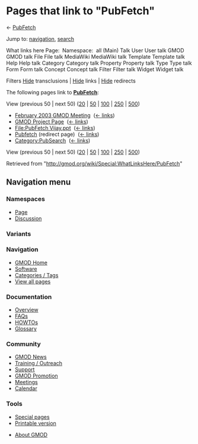<div id="mw-page-base" class="noprint">

</div>

<div id="mw-head-base" class="noprint">

</div>

<div id="content" class="mw-body" role="main">

<span id="top"></span>

<div id="mw-js-message" style="display:none;">

</div>



# <span dir="auto">Pages that link to "PubFetch"</span>

<div id="bodyContent">

<div id="contentSub">

← [PubFetch](/wiki/PubFetch "PubFetch")

</div>

<div id="jump-to-nav" class="mw-jump">

Jump to: [navigation](#mw-navigation), [search](#p-search)

</div>

<div id="mw-content-text">

What links here Page:  Namespace:  all (Main) Talk User User talk GMOD
GMOD talk File File talk MediaWiki MediaWiki talk Template Template talk
Help Help talk Category Category talk Property Property talk Type Type
talk Form Form talk Concept Concept talk Filter Filter talk Widget
Widget talk

Filters
[Hide](/mediawiki/index.php?title=Special:WhatLinksHere/PubFetch&hidetrans=1 "Special:WhatLinksHere/PubFetch")
transclusions \|
[Hide](/mediawiki/index.php?title=Special:WhatLinksHere/PubFetch&hidelinks=1 "Special:WhatLinksHere/PubFetch")
links \|
[Hide](/mediawiki/index.php?title=Special:WhatLinksHere/PubFetch&hideredirs=1 "Special:WhatLinksHere/PubFetch")
redirects

The following pages link to **[PubFetch](/wiki/PubFetch "PubFetch")**:

View (previous 50 \| next 50)
([20](/mediawiki/index.php?title=Special:WhatLinksHere/PubFetch&limit=20 "Special:WhatLinksHere/PubFetch")
\|
[50](/mediawiki/index.php?title=Special:WhatLinksHere/PubFetch&limit=50 "Special:WhatLinksHere/PubFetch")
\|
[100](/mediawiki/index.php?title=Special:WhatLinksHere/PubFetch&limit=100 "Special:WhatLinksHere/PubFetch")
\|
[250](/mediawiki/index.php?title=Special:WhatLinksHere/PubFetch&limit=250 "Special:WhatLinksHere/PubFetch")
\|
[500](/mediawiki/index.php?title=Special:WhatLinksHere/PubFetch&limit=500 "Special:WhatLinksHere/PubFetch"))

- [February 2003 GMOD
  Meeting](/wiki/February_2003_GMOD_Meeting "February 2003 GMOD Meeting")
  ‎ <span class="mw-whatlinkshere-tools">([←
  links](/mediawiki/index.php?title=Special:WhatLinksHere&target=February+2003+GMOD+Meeting "Special:WhatLinksHere"))</span>
- [GMOD Project Page](/wiki/GMOD_Project_Page "GMOD Project Page") ‎
  <span class="mw-whatlinkshere-tools">([←
  links](/mediawiki/index.php?title=Special:WhatLinksHere&target=GMOD+Project+Page "Special:WhatLinksHere"))</span>
- [File:PubFetch
  Vijay.ppt](/wiki/File:PubFetch_Vijay.ppt "File:PubFetch Vijay.ppt") ‎
  <span class="mw-whatlinkshere-tools">([←
  links](/mediawiki/index.php?title=Special:WhatLinksHere&target=File%3APubFetch+Vijay.ppt "Special:WhatLinksHere"))</span>
- [Pubfetch](/mediawiki/index.php?title=Pubfetch&redirect=no "Pubfetch")
  (redirect page) ‎ <span class="mw-whatlinkshere-tools">([←
  links](/mediawiki/index.php?title=Special:WhatLinksHere&target=Pubfetch "Special:WhatLinksHere"))</span>
- [Category:PubSearch](/wiki/Category:PubSearch "Category:PubSearch") ‎
  <span class="mw-whatlinkshere-tools">([←
  links](/mediawiki/index.php?title=Special:WhatLinksHere&target=Category%3APubSearch "Special:WhatLinksHere"))</span>

View (previous 50 \| next 50)
([20](/mediawiki/index.php?title=Special:WhatLinksHere/PubFetch&limit=20 "Special:WhatLinksHere/PubFetch")
\|
[50](/mediawiki/index.php?title=Special:WhatLinksHere/PubFetch&limit=50 "Special:WhatLinksHere/PubFetch")
\|
[100](/mediawiki/index.php?title=Special:WhatLinksHere/PubFetch&limit=100 "Special:WhatLinksHere/PubFetch")
\|
[250](/mediawiki/index.php?title=Special:WhatLinksHere/PubFetch&limit=250 "Special:WhatLinksHere/PubFetch")
\|
[500](/mediawiki/index.php?title=Special:WhatLinksHere/PubFetch&limit=500 "Special:WhatLinksHere/PubFetch"))

</div>

<div class="printfooter">

Retrieved from "<http://gmod.org/wiki/Special:WhatLinksHere/PubFetch>"

</div>

<div id="catlinks" class="catlinks catlinks-allhidden">

</div>

<div class="visualClear">

</div>

</div>

</div>

<div id="mw-navigation">

## Navigation menu

<div id="mw-head">



<div id="left-navigation">

<div id="p-namespaces" class="vectorTabs" role="navigation"
aria-labelledby="p-namespaces-label">

### Namespaces

- <span id="ca-nstab-main"><a href="/wiki/PubFetch" accesskey="c"
  title="View the content page [c]">Page</a></span>
- <span id="ca-talk"><a
  href="/mediawiki/index.php?title=Talk:PubFetch&amp;action=edit&amp;redlink=1"
  accesskey="t"
  title="Discussion about the content page [t]">Discussion</a></span>

</div>

<div id="p-variants" class="vectorMenu emptyPortlet" role="navigation"
aria-labelledby="p-variants-label">

### 

### Variants[](#)

<div class="menu">

</div>

</div>

</div>

<div id="right-navigation">





</div>



</div>

</div>

</div>

<div id="mw-panel">

<div id="p-logo" role="banner">

<a href="/wiki/Main_Page"
style="background-image: url(http://gmod.org/images/GMOD-cogs.png);"
title="Visit the main page"></a>

</div>

<div id="p-Navigation" class="portal" role="navigation"
aria-labelledby="p-Navigation-label">

### Navigation

<div class="body">

- <span id="n-GMOD-Home">[GMOD Home](/wiki/Main_Page)</span>
- <span id="n-Software">[Software](/wiki/GMOD_Components)</span>
- <span id="n-Categories-.2F-Tags">[Categories /
  Tags](/wiki/Categories)</span>
- <span id="n-View-all-pages">[View all
  pages](/wiki/Special:AllPages)</span>

</div>

</div>

<div id="p-Documentation" class="portal" role="navigation"
aria-labelledby="p-Documentation-label">

### Documentation

<div class="body">

- <span id="n-Overview">[Overview](/wiki/Overview)</span>
- <span id="n-FAQs">[FAQs](/wiki/Category:FAQ)</span>
- <span id="n-HOWTOs">[HOWTOs](/wiki/Category:HOWTO)</span>
- <span id="n-Glossary">[Glossary](/wiki/Glossary)</span>

</div>

</div>

<div id="p-Community" class="portal" role="navigation"
aria-labelledby="p-Community-label">

### Community

<div class="body">

- <span id="n-GMOD-News">[GMOD News](/wiki/GMOD_News)</span>
- <span id="n-Training-.2F-Outreach">[Training /
  Outreach](/wiki/Training_and_Outreach)</span>
- <span id="n-Support">[Support](/wiki/Support)</span>
- <span id="n-GMOD-Promotion">[GMOD
  Promotion](/wiki/GMOD_Promotion)</span>
- <span id="n-Meetings">[Meetings](/wiki/Meetings)</span>
- <span id="n-Calendar">[Calendar](/wiki/Calendar)</span>

</div>

</div>

<div id="p-tb" class="portal" role="navigation"
aria-labelledby="p-tb-label">

### Tools

<div class="body">

- <span id="t-specialpages"><a href="/wiki/Special:SpecialPages" accesskey="q"
  title="A list of all special pages [q]">Special pages</a></span>
- <span id="t-print"><a
  href="/mediawiki/index.php?title=Special:WhatLinksHere/PubFetch&amp;printable=yes"
  rel="alternate" accesskey="p"
  title="Printable version of this page [p]">Printable version</a></span>

</div>

</div>

</div>

</div>

<div id="footer" role="contentinfo">

- <span id="footer-places-about">[About
  GMOD](/wiki/GMOD:About "GMOD:About")</span>

<!-- -->






</div>
